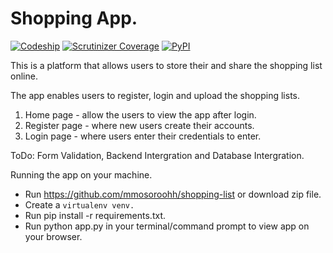 # Shopping App.
[![Codeship](https://img.shields.io/codeship/d6c1ddd0-16a3-0132-5f85-2e35c05e22b1.svg)]() [![Scrutinizer Coverage](https://img.shields.io/scrutinizer/coverage/g/filp/whoops.svg)]()  [![PyPI](https://img.shields.io/pypi/pyversions/Django.svg)]()

This is a platform that allows users to store their and share the shopping list online.


The app enables users to register, login and upload the shopping lists.

 1. Home page - allow the users to view the app after login.
 2. Register page - where new users create their accounts.
 3. Login page - where users enter their credentials to enter.
 
ToDo: Form Validation, Backend Intergration and Database Intergration.

Running the app on your machine.
 - Run https://github.com/mmosoroohh/shopping-list or download zip file. 
 - Create a <code>virtualenv venv.</code>
 - Run pip install -r requirements.txt.
 - Run python app.py in your terminal/command prompt to view app on your browser.
